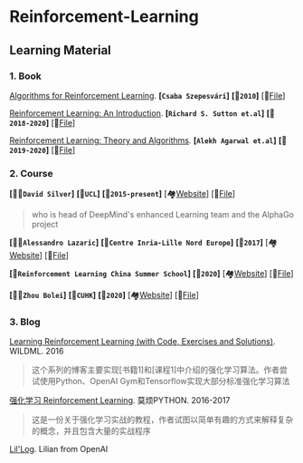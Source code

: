 # Reinforcement-Learning



## Learning Material



### 1. Book

[Algorithms for Reinforcement Learning](https://sites.ualberta.ca/~szepesva/RLBook.html). **[`Csaba Szepesvári`]**  **[:date:`2010`]** [:file_folder:[File](Learning-Material/Algorithms-for-Reinforcement-Learning.pdf)] 

[Reinforcement Learning: An Introduction](http://incompleteideas.net/book/the-book.html). **[`Richard S. Sutton et.al`]** **[:date:`2018-2020`]** [:file_folder:[File](Learning-Material/RLbook2020.pdf)] 

[Reinforcement Learning: Theory and Algorithms](https://rltheorybook.github.io/). **[`Alekh Agarwal et.al`]** **[:date:`2019-2020`]** [:file_folder:[File](Learning-Material/Reinforcement-Learning-Theory-and-Algorithm.pdf)] 



### 2. Course

**[:man_student:`David Silver`]** **[:school:`UCL`]** **[:date:`2015-present`]** [:houses:[Website](https://www.davidsilver.uk/teaching/)] [:file_folder:[File](Learning-Material/David-Silver)] 

> who is head of DeepMind's enhanced Learning team and the AlphaGo project



**[:man_student:`Alessandro Lazaric`]** **[:school:`Centre Inria-Lille Nord Europe`]** **[:date:`2017`]** [:houses:[Website](http://researchers.lille.inria.fr/~lazaric/Webpage/Teaching.html)] [:file_folder:[File](Learning-Material/Alessandro-Lazaric)]



**[:school:`Reinforcement Learning China Summer School`]** **[:date:`2020`]** [:houses:[Website](https://rlchina.org/)] [:file_folder:[File](Learning-Material/RLChina)]




**[:man_student:`Zhou Bolei`]** **[:school:`CUHK`]** **[:date:`2020`]** [:houses:[Website](https://github.com/zhoubolei/introRL)] [:file_folder:[File](Learning-Material/Zhou-Bolei)]



### 3. Blog

[Learning Reinforcement Learning (with Code, Exercises and Solutions)](http://www.wildml.com/2016/10/learning-reinforcement-learning/). WILDML. 2016

> 这个系列的博客主要实现[书籍1]和[课程1]中介绍的强化学习算法。作者尝试使用Python、OpenAI Gym和Tensorflow实现大部分标准强化学习算法

[强化学习 Reinforcement Learning](https://mofanpy.com/tutorials/machine-learning/reinforcement-learning/). 莫烦PYTHON. 2016-2017

> 这是一份关于强化学习实战的教程，作者试图以简单有趣的方式来解释复杂的概念，并且包含大量的实战程序

[Lil'Log](https://lilianweng.github.io/lil-log/). Lilian from OpenAI



















